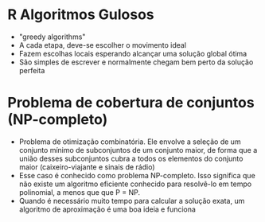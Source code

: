 # R Algoritmos Gulosos
- "greedy algorithms"
- A cada etapa, deve-se escolher o movimento ideal
- Fazem escolhas locais esperando alcançar uma solução global ótima
- São simples de escrever e normalmente chegam bem perto da solução perfeita


# Problema de cobertura de conjuntos (NP-completo)
- Problema de otimização combinatória. Ele envolve a seleção de um conjunto mínimo de subconjuntos de um conjunto maior, de forma que a união desses subconjuntos cubra a todos os elementos do conjunto maior (caixeiro-viajante e sinais de rádio)
- Esse caso é conhecido como problema NP-completo. Isso significa que não existe um algoritmo eficiente conhecido para resolvê-lo em tempo polinomial, a menos que que P = NP. 
- Quando é necessário muito tempo para calcular a solução exata, um algoritmo de aproximação é uma boa ideia e funciona
